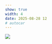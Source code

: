 ```yaml
---
show: true
width: 4
date: 2025-08-28 12
# autocar 
---
```

<div>
<img data-src="https://media.giphy.com/media/v1.Y2lkPTc5MGI3NjExZnljN282eGdyNmQ3a2t2anEweWR0eHVqNDJ3MTk1eTJmazJscWM0eiZlcD12MV9naWZzX3NlYXJjaCZjdD1n/H7rpSYHRyYgamxQNqw/giphy.gif" class="lazy w-100 rounded-xl" src="{{ '/assets/images/empty_300x200.png' | relative_url }}">
</div>